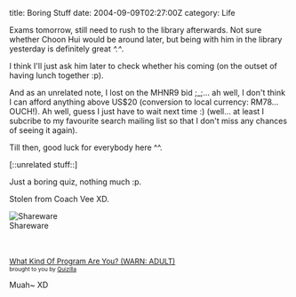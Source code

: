 title: Boring Stuff
date: 2004-09-09T02:27:00Z
category: Life

Exams tomorrow, still need to rush to the library afterwards. Not sure whether Choon Hui would be around later, but being with him in the library yesterday is definitely great *^.^*.

I think I'll just ask him later to check whether his coming (on the outset of having lunch together :p).

And as an unrelated note, I lost on the MHNR9 bid ;\_;… ah well, I don't think I can afford anything above US$20 (conversion to local currency: RM78… OUCH!). Ah well, guess I just have to wait next time :) (well… at least I subcribe to my favourite search mailing list so that I don't miss any chances of seeing it again).

Till then, good luck for everybody here ^^.

[::unrelated stuff::]

Just a boring quiz, nothing much :p.

Stolen from Coach Vee XD.

<img src="http://images.quizilla.com/M/mangacatgirl/1045423109_zshareware.gif" border="0" alt="Shareware"><br />Shareware

<br /><br /><a href="http://quizilla.com/users/mangacatgirl/quizzes/What Kind Of Program Are You? (WARN: ADULT)/"> <font size="-1">What Kind Of Program Are You? (WARN: ADULT)</font></a><br /> <font size="-3">brought to you by <a href="http://quizilla.com">Quizilla</a></font>

Muah~ XD
